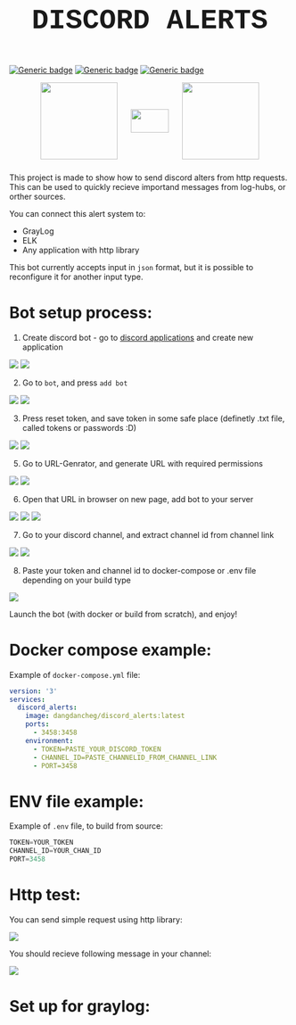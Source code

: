 # <p  align="center" style="font-family:courier;font-size:180%" size=212px> DISCORD ALERTS  </p> 

[![Generic badge](https://img.shields.io/badge/LICENSE-MIT-orange.svg)](LICENSE)
[![Generic badge](https://img.shields.io/badge/DOCKER-HUB-blue.svg)](https://hub.docker.com/repository/docker/dangdancheg/discord_alerts)
[![Generic badge](https://img.shields.io/badge/SWAGGER-API-green.svg)](https://app.swaggerhub.com/apis/Dancheg97/DISCORD_ALERST/1.0.0)


<p align="center">
<img go align="center" style="padding-left: 10px; padding-right: 10px; padding-bottom: 10px;" width="138px" height="138px" src="https://asterisk-pbx.ru/wiki/_media/asterisk/ari/swaggerlogo360.png" /> 
<img python align="center" style="padding-left: 10px; padding-right: 10px; padding-bottom: 10px;" width="68px"  height="42px" src="https://thypix.com/wp-content/uploads/2020/04/white-arrow-92.png" />
<img c# align="center" style="padding-left: 10px; padding-right: 10px; padding-bottom: 10px;" width="138px"  height="138px" src="https://cdn.logojoy.com/wp-content/uploads/20210422095037/discord-mascot.png" />
</p>




This project is made to show how to send discord alters from http requests. This can be used to quickly recieve importand messages from log-hubs, or orther sources.

You can connect this alert system to:
- GrayLog
- ELK
- Any application with http library

This bot currently accepts input in `json` format, but it is possible to reconfigure it for another input type.


# Bot setup process:

1) Create discord bot - go to [discord applications](https://discord.com/developers/applications) and create new application

![](assets/1.png)
![](assets/2.png)

2) Go to `bot`, and press `add bot`

![](assets/3.png)
![](assets/4.png)

3) Press reset token, and save token in some safe place (definetly .txt file, called tokens or passwords :D)

![](assets/5.png)
![](assets/6.png)

5) Go to URL-Genrator, and generate URL with required permissions

![](assets/7.png)
![](assets/8.png)

6) Open that URL in browser on new page, add bot to your server

![](assets/9.png)
![](assets/10.png)
![](assets/11.png)

7) Go to your discord channel, and extract channel id from channel link

![](assets/12.png)
![](assets/13.png)

8) Paste your token and channel id to docker-compose or .env file depending on your build type

![](assets/14.png)

Launch the bot (with docker or build from scratch), and enjoy!

# Docker compose example:

Example of `docker-compose.yml` file:

```yaml
version: '3'
services:
  discord_alerts:
    image: dangdancheg/discord_alerts:latest
    ports:
      - 3458:3458
    environment:
      - TOKEN=PASTE_YOUR_DISCORD_TOKEN
      - CHANNEL_ID=PASTE_CHANNELID_FROM_CHANNEL_LINK
      - PORT=3458
```

# ENV file example:

Example of `.env` file, to build from source:

```python
TOKEN=YOUR_TOKEN
CHANNEL_ID=YOUR_CHAN_ID
PORT=3458
```

# Http test:

You can send simple request using http library:

![](assets/15.png)

You should recieve following message in your channel:

![](assets/16.png)


# Set up for graylog:



